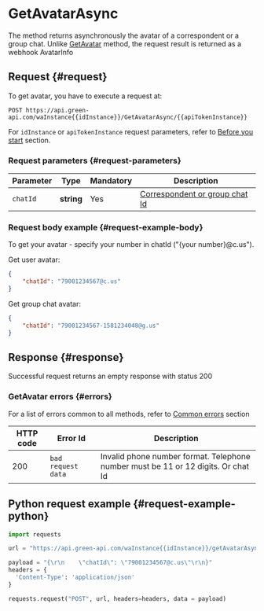 # GetAvatarAsync

The method returns asynchronously the avatar of a correspondent or a group chat. Unlike [GetAvatar](GetAvatar) method, the request result is returned as a webhook AvatarInfo

## Request {#request}

To get avatar, you have to execute a request at:
```
POST https://api.green-api.com/waInstance{{idInstance}}/GetAvatarAsync/{{apiTokenInstance}}
```

For `idInstance` or `apiTokenInstance` request parameters, refer to [Before you start](../../before-start.md#parameters) section.

### Request parameters {#request-parameters}

Parameter | Type | Mandatory | Description
----- | ----- | ----- | -----
`chatId` | **string** | Yes | [Correspondent or group chat Id](../chat-id.md)

### Request body example {#request-example-body}

To get your avatar - specify your number in chatId ("{your number}@c.us").

Get user avatar:
```json
{
    "chatId": "79001234567@c.us"
}
```

Get group chat avatar:
```json
{
    "chatId": "79001234567-1581234048@g.us"
}
```

## Response {#response}

Successful request returns an empty response with status 200

### GetAvatar errors {#errors}

For a list of errors common to all methods, refer to [Common errors](../common-errors.md) section

HTTP code | Error Id | Description
----- | ----- | -----
200|`bad request data`| Invalid phone number format. Telephone number must be 11 or 12 digits. Or chat Id

## Python request example  {#request-example-python}

```python
import requests

url = "https://api.green-api.com/waInstance{{idInstance}}/getAvatarAsync/{{apiToFor a list of errors common to all methods, refer to kenInstance}}"

payload = "{\r\n    \"chatId\": \"79001234567@c.us\"\r\n}"
headers = {
  'Content-Type': 'application/json'
}

requests.request("POST", url, headers=headers, data = payload)

```
